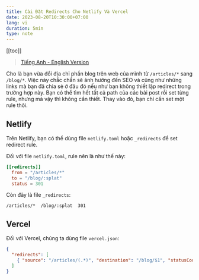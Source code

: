 ```yaml
---
title: Cài Đặt Redirects Cho Netlify Và Vercel
date: 2023-08-20T10:30:00+07:00
lang: vi
duration: 5min
type: note
---
```


[[toc]]

> [Tiếng Anh - English Version](/posts/set-up-redirect-netlify-vercel)

Cho là bạn vừa đổi địa chỉ phần blog trên web của mình từ `/articles/*` sang `/blog/*`. Việc này chắc chắn sẽ ảnh hưởng đến SEO và cũng như những links mà bạn đã chia sẻ ở đâu đó nếu như bạn không thiết lập redirect trong trường hợp này. Bạn có thể tìm hết tất cả path của các bài post rồi set từng rule, nhưng mà vậy thì không cần thiết. Thay vào đó, bạn chỉ cần set một rule thôi.

## Netlify

Trên Netlify, bạn có thể dùng file `netlify.toml` hoặc `_redirects` để set redirect rule.

Đối với file `netlify.toml`, rule nên là như thế này:

```toml
[[redirects]]
  from = "/articles/*"
  to = "/blog/:splat"
  status = 301
```

Còn đây là file `_redirects`:

```
/articles/*  /blog/:splat  301
```

## Vercel

Đối với Vercel, chúng ta dùng file `vercel.json`:

```json
{
  "redirects": [
    { "source": "/articles/(.*)", "destination": "/blog/$1", "statusCode": 301 }
  ]
}
```
